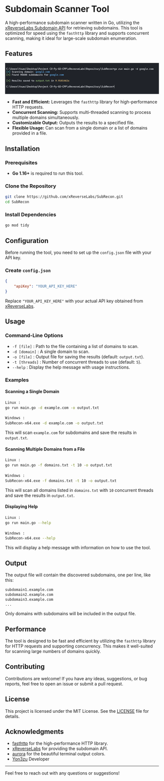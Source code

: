 
# Subdomain Scanner Tool

A high-performance subdomain scanner written in Go, utilizing the [xReverseLabs Subdomain API](https://api.xreverselabs.my.id) for retrieving subdomains. This tool is optimized for speed using the `fasthttp` library and supports concurrent scanning, making it ideal for large-scale subdomain enumeration.

## Features

![SubRecon](https://raw.githubusercontent.com/xReverseLabs/SubRecon/main/Subrecon.png)

- **Fast and Efficient:** Leverages the `fasthttp` library for high-performance HTTP requests.
- **Concurrent Scanning:** Supports multi-threaded scanning to process multiple domains simultaneously.
- **Customizable Output:** Outputs the results to a specified file.
- **Flexible Usage:** Can scan from a single domain or a list of domains provided in a file.

## Installation

### Prerequisites

- **Go 1.16+** is required to run this tool.

### Clone the Repository

```bash
git clone https://github.com/xReverseLabs/SubRecon.git
cd SubRecon
```

### Install Dependencies

```bash
go mod tidy
```

## Configuration

Before running the tool, you need to set up the `config.json` file with your API key.

### Create `config.json`

```json
{
    "apiKey": "YOUR_API_KEY_HERE"
}
```

Replace `"YOUR_API_KEY_HERE"` with your actual API key obtained from [xReverseLabs](https://xreverselabs.my.id/clientarea/register).

## Usage

### Command-Line Options

- `-f [file]` : Path to the file containing a list of domains to scan.
- `-d [domain]` : A single domain to scan.
- `-o [file]` : Output file for saving the results (default: `output.txt`).
- `-t [threads]` : Number of concurrent threads to use (default: `5`).
- `--help` : Display the help message with usage instructions.

### Examples

#### Scanning a Single Domain

```bash
Linux :
go run main.go -d example.com -o output.txt

Windows :
SubRecon-x64.exe -d example.com -o output.txt
```

This will scan `example.com` for subdomains and save the results in `output.txt`.

#### Scanning Multiple Domains from a File

```bash
Linux :
go run main.go -f domains.txt -t 10 -o output.txt

Windows :
SubRecon-x64.exe -f domains.txt -t 10 -o output.txt
```

This will scan all domains listed in `domains.txt` with `10` concurrent threads and save the results in `output.txt`.

#### Displaying Help

```bash
Linux :
go run main.go --help

Windows :
SubRecon-x64.exe --help
```

This will display a help message with information on how to use the tool.

## Output

The output file will contain the discovered subdomains, one per line, like this:

```plaintext
subdomain1.example.com
subdomain2.example.com
subdomain3.example.com
...
```

Only domains with subdomains will be included in the output file.

## Performance

The tool is designed to be fast and efficient by utilizing the `fasthttp` library for HTTP requests and supporting concurrency. This makes it well-suited for scanning large numbers of domains quickly.

## Contributing

Contributions are welcome! If you have any ideas, suggestions, or bug reports, feel free to open an issue or submit a pull request.

## License

This project is licensed under the MIT License. See the [LICENSE](LICENSE) file for details.

## Acknowledgments

- [fasthttp](https://github.com/valyala/fasthttp) for the high-performance HTTP library.
- [xReverseLabs](https://api.xreverselabs.my.id) for providing the subdomain API.
- [aurora](https://github.com/logrusorgru/aurora) for the beautiful terminal output colors.
- [Yon3zu](https://github.com/yon3zu) Developer

---

Feel free to reach out with any questions or suggestions!
